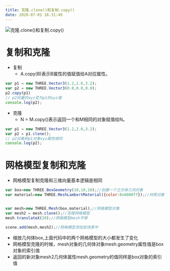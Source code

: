 ```yaml
---
title: 克隆.clone()和复制.copy()
date: 2020-07-01 16:31:49
---
```


![克隆.clone()和复制.copy()](./01.png)

# 复制和克隆

* 复制
   * A.copy(B)表示B属性的值赋值给A对应属性。

```js
var p1 = new THREE.Vector3(1.2,2.6,3.2);
var p2 = new THREE.Vector3(0.0,0.0,0.0);
p2.copy(p1)
// p2向量的xyz变为p1的xyz值
console.log(p2);
```

* 克隆
   * N = M.copy()表示返回一个和M相同的对象赋值给N。

```js
var p1 = new THREE.Vector3(1.2,2.6,3.2);
var p2 = p1.clone();
// p2对象和p1对象xyz属性相同
console.log(p2);
```

# 网格模型复制和克隆

* 网格模型复制克隆和三维向量基本逻辑是相同

```js
var box=new THREE.BoxGeometry(10,10,10);//创建一个立方体几何对象
var material=new THREE.MeshLambertMaterial({color:0x0000ff});//材质对象


var mesh=new THREE.Mesh(box,material);//网格模型对象
var mesh2 = mesh.clone();//克隆网格模型
mesh.translateX(20);//网格模型mesh平移

scene.add(mesh,mesh2);//网格模型添加到场景中
```

* 缩放几何体box,上面代码中的两个网格模型的大小都发生了变化
* 网格模型克隆的时候，mesh对象的几何体对象mesh.geometry属性值是box对象的索引值
* 返回的新对象mesh2几何体属性mesh.geometry的值同样是box对象的索引值


